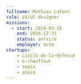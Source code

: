 ```yaml
---
fullname: Mathieu Lafont
role: UX/UI designer
missions:
  - start: 2019-03-18
    end: 2020-12-31
    status: service
    employer: octo
startups:
    - civils-de-la-defense
    - e-chauffeur
    - sepia
    - anais
---
```

